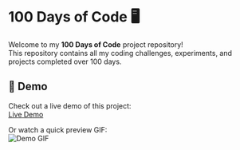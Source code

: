 # 100 Days of Code 🖥️

Welcome to my **100 Days of Code** project repository!  
This repository contains all my coding challenges, experiments, and projects completed over 100 days.


## 📂 Demo
Check out a live demo of this project:  
[Live Demo](https://eyeedev.github.io/100DaysOfCode)

Or watch a quick preview GIF:  
![Demo GIF](https://media.giphy.com/media/3o6ZsX9oH1Y4oF6wso/giphy.gif)



